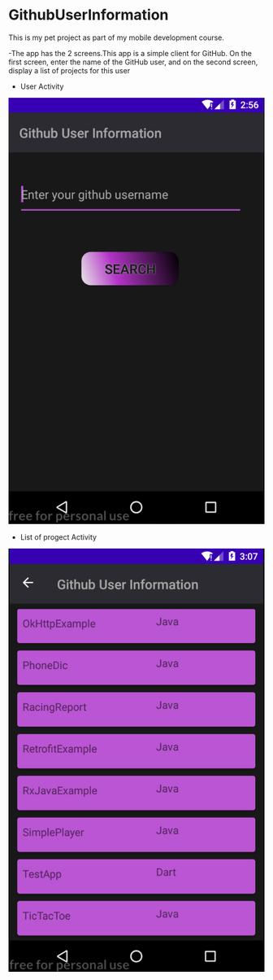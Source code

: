 # GithubUserInformation


This is my pet project as part of my mobile development course.

-The app has the 2 screens.This app is a simple client for GitHub.
On the first screen, enter the name of the GitHub user, and on the second screen, display a list of projects for this user

- User Activity

![ScreenShot](images/UserActivity.png)

- List of progect Activity

![ScreenShot](images/UserProgectsActivity.png)

